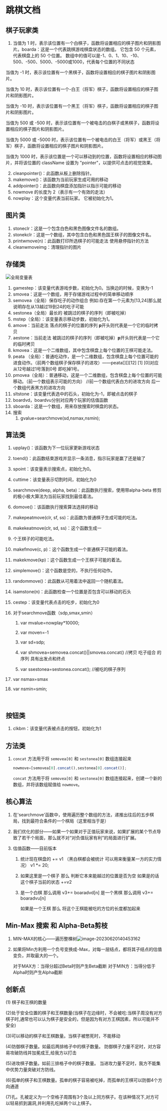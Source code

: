 # 跳棋文档



## 棋子玩家类



1. 
   当值为 1 时，表示该位置有一个白棋子，函数将设置相应的棋子图片和阴影图片。boarda：这是一个代表跳棋游戏棋盘状态的数组。 它包含 50 个元素，代表棋盘上的 50 个位置。 数组中的值可以是-1、0、1、10、-10、500、-500、5000、-5000或1000，代表每个位置的不同状态

当值为 -1 时，表示该位置有一个黑棋子，函数将设置相应的棋子图片和阴影图片。

当值为 10 时，表示该位置有一个-白王（将军）棋子，函数将设置相应的棋子图片和阴影图片。

当值为 -10 时，表示该位置有一个黑王（将军）棋子，函数将设置相应的棋子图片和阴影图片。

当值为 500 或 -500 时，表示该位置有一个被电击的白棋子或黑棋子，函数将设置相应的棋子图片和阴影图片。

当值为 5000 或 -5000 时，表示该位置有一个被电击的白王（将军）或黑王（将军）棋子，函数将设置相应的棋子图片和阴影图片。

当值为 1000 时，表示该位置是一个可以移动到的位置，函数将设置相应的移动图片，并将该位置的 className 设置为 "pointer"，以提供可点击的视觉效果。

2. cleanpointer()：此函数从板上删除指针。
3. makemove()：该函数为当前玩家生成可用的移动
4. addpointer()：此函数向棋盘添加指针以指示可能的移动
5. nowmove 的长度为 2（表示有一个有效的走法）
6. nowplay：这个变量代表当前玩家。 它被初始化为1。

## 图片类

1. stoneclr：这是一个包含白色和黑色图像文件名的数组。
4. stonekclr：这是一个数组，其中包含白色和黑色国王棋子的图像文件名。
3. printwmove(n)：此函数打印所选棋子的可能走法
   使用悬停指针的方法
4. cleanwmoveimg：清理指针的图片

## 存储类

![全局变量表](../文档图片/image-20230616220315553.png)

1. gamestep：该变量代表游戏步数，初始化为0。当换边的时候，变换为-1
2. smovea：这是一个数组，用于存储游戏过程中的简单移动顺序
3. semovea（全局）保存吃子的动作组合 例如:存在第一个元素为[13,24]那么就说明存在从13越过19到24的吃子可能
4. sestonea（全局）最长的 被跳过的棋子的序列（即被吃掉）
5. mstep（全局）：该变量表示移动步数，初始化为1。
6. amove：当前走法 落点的棋子的位置的序列 **p**开头则代表是一个它的临时拷贝
7. aestone：当前走法 被跳过的棋子的序列（即被吃掉）**p**开头则代表是一个它的临时拷贝
8. kmovea：这是一个二维数组，其中包含棋盘上每个位置的王棋可能走法。
9. peata （全局）：普通吃动作，是一个二维数组，包含棋盘上每个位置可能的进食动作。（前两个数组棋子保存棋子的进攻）——peata[][][12] [1] [0]对应从12号越过1号落到0号 即吃掉1号。
10. pmovea（全局）：普通移动，这是一个二维数组，包含棋盘上每个位置的可能移动。（前一个数组表示可能的方向）
    //前一个数组代表白方的进攻方向 后一个数组代表黑方的进攻方向
11. sltstone：该变量代表选中的石头，初始化为-1，即被点击的棋子
12. boardvd，boardvu分别对应两个玩家的估值函数
13.  sboarda：这是一个数组，用来存放搜索时棋盘的状态。
14. 搜索
    1. gvalue=searchmove(sd,nsmax,nsmin);

## 算法类

1. upplay()：该函数为下一位玩家更新游戏状态

2. toend()：此函数结束游戏并显示一条消息，指示玩家是赢了还是输了

3. spoint：该变量表示搜索点，初始化为0。

4. cuttime：该变量表示切割时间，初始化为0

5. searchmove(deep, alpha, beta)：此函数执行搜索，使用带alpha-beta 修剪的极小极大算法为当前玩家找到最佳着法。

6. domove()：该函数执行搜索算法选择的移动

7. makepeatmove(clr, sf, ss)：此函数为普通棋子生成可能的吃法。

8. makekeatmove(clr, sd, ss)：这个函数生成一

9. 个王棋子的可能吃法。

10. makefmove(c, p)：这个函数生成一个普通棋子可能的着法。

11. makekmove(kp)：这个函数生成一个王棋子可能的着法。

12. simplemove()：这个函数是空的，不执行任何动作。

13. randommove()：此函数从可用着法中返回一个随机着法。

14. isamstone(n)：此函数检查一个位置是否包含可以移动的石头

16. cestep：该变量代表点击的吃步，初始化为0

17. 对于searchmove函数（sdp,smax,smin）

    1. var mvalue=nowplay*10000;
    2. var moven=-1

    3. var sd=sdp;

    4. var shmovea=semovea.concat()||smovea.concat()
        //拷贝 吃子组合 的序列 具有出发点和终点

    5. var ssestonea=sestonea.concat(); 
    //被吃的棋子序列 
    
6. var nsmax=smax
   
7. var nsmin=smin;
   
   
   
   ​    

## 按钮类

1. clkbm：该变量代表被点击的按钮，初始化为1

## 方法类

1. `concat` 方法用于将 `semovea[0]` 和 `sestonea[0]` 数组连接起来

   ```javascript
   nowmove=[semovea[0].concat(),sestonea[0].concat()];
   ```

   `concat` 方法用于将 `semovea[0]` 和 `sestonea[0]` 数组连接起来，创建一个新的数组，并将该数组赋值给 `nowmove`。
   
   

## 核心算法

1. 在'searchmove'函数中，使用遍历整个数组的方法，递推出往后的五步棋局，找到最符合条件的一个棋局（这里相当于是）

2. 我们优化的部分——如果一个如果对于正值玩家来说，如果扩展的某个节点导致了若干个局面，那么就不对“对负值玩家有利”的局面进行扩展。

3. 估值函数——目前版本

   1. 统计现在棋盘的 += v1 （黑白棋都会被统计 可以用来衡量某一方的实力情况） v1 *= 20;

   2. 如果这里是一个棋子 那么 判断它本来能越过的位置是否为空 如果是的话 这个棋子当前的状态 +=v2

   3. 是一个白棋 那么调用 v3+= boaradvd[n]
      是一个黑棋 那么调用 v3+= boaradvu[n]

      如果是一个王棋 那么 将这个王棋能被吃的方位的长度都加起来

## Min-Max 搜索 和 Alpha-Beta剪枝

1. MIN-MAX的核心——遍历整棵树![image-20230620140453162](https://github.com/weihhe/YueGuang_Draughts/blob/main/%E6%96%87%E6%A1%A3%E5%9B%BE%E7%89%87/image-20230620140453162.png)

2. 如果将Min方利用一个负号变换成-Max，对每一层结点，都将其子结点的估值变负，并取最大的一个。

   对于MAX方：当得分超过Beta时则产生Beta截断
   对于MIN方：当得分低于Alpha时则产生Alpha截断

## 创新点

(1) 棋子和王棋的数量

(2)处于安全位置的棋子和王棋数量(当棋子在边缘时，不会被吃:当棋子周没有对方棋子时,通常也可以认为棋子是安全的，但是因为有对方王棋因素，所以可能并不安全)

(3)可以移动的棋子和王棋数量。当棋子被憋死时，不能移动

(4)防御棋子数量。如最后两排格子中的棋子数量。 防御棋子力量不足时，对方容易攻破防线并加冕成王,给我方以打击

(5)进攻棋子数量。如前三排格子中的棋子数量。 当进攻力量不足时，我方不能集中优势力量突破对方防线。

(6)孤单的棋子和王棋数量。孤单的棋子容易被吃掉，而孤单的王棋可以防御4个方向通道

(7)孔。孔被定义为一个空格子周围有3个及以上同方棋子。在该种情况下,对方可以轻易抓到漏洞,并利用孔吃掉两个以上棋子。
